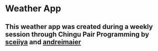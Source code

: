# Weather App

## This weather app was created during a weekly session through Chingu Pair Programming by [sceiiya](https://github.com/sceiiya) and [andreimaier](https://github.com/andreimaier)
